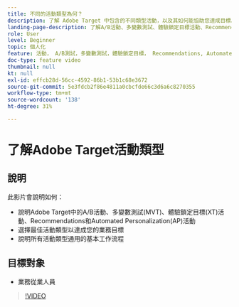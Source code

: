 ```yaml
---
title: 不同的活動類型為何？
description: 了解 Adobe Target 中包含的不同類型活動，以及其如何能協助您達成目標。觀看此影片以了解 A/B 活動、多變數測試 (MVT)、體驗鎖定 (XT) 活動、建議和自動個人化 (AP) 活動的基礎。
landing-page-description: 了解A/B活動、多變數測試、體驗鎖定目標活動、Recommendations和Automated Personalization活動的基本知識。
role: User
level: Beginner
topic: 個人化
feature: 活動， A/B測試，多變數測試，體驗鎖定目標， Recommendations, Automated Personalization，可視化體驗撰寫器(VEC)
doc-type: feature video
thumbnail: null
kt: null
exl-id: effcb28d-56cc-4592-86b1-53b1c68e3672
source-git-commit: 5e3fdcb2f86e4811a0cbcfde66c3d6a6c8270355
workflow-type: tm+mt
source-wordcount: '138'
ht-degree: 31%

---
```


# 了解Adobe Target活動類型

## 說明

此影片會說明如何：

* 說明Adobe Target中的A/B活動、多變數測試(MVT)、體驗鎖定目標(XT)活動、Recommendations和Automated Personalization(AP)活動
* 選擇最佳活動類型以達成您的業務目標
* 說明所有活動類型通用的基本工作流程

## 目標對象

* 業務從業人員

>[!VIDEO](https://video.tv.adobe.com/v/17386/?quality=12)
